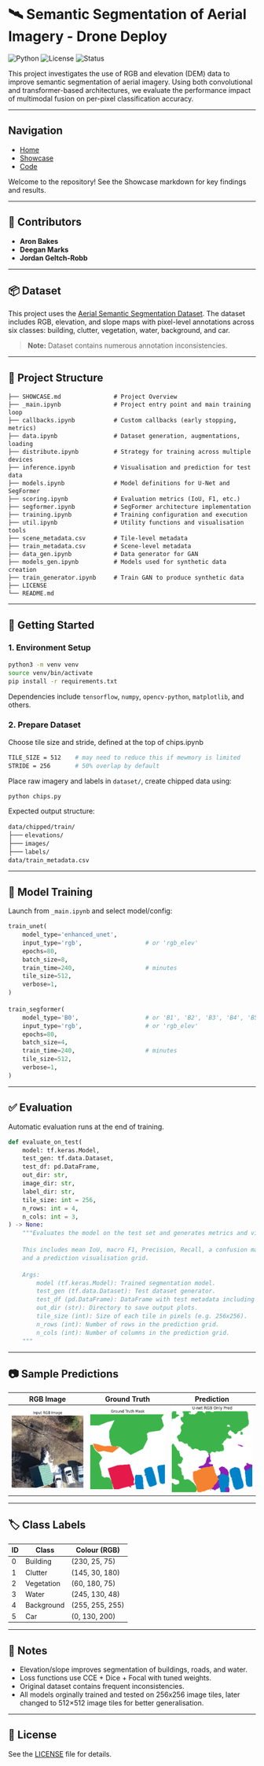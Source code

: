# 🛰️ Semantic Segmentation of Aerial Imagery - Drone Deploy

![Python](https://img.shields.io/badge/Python-3.8%2B-blue?style=flat-square)
![License](https://img.shields.io/badge/License-MIT-green?style=flat-square)
![Status](https://shields.io/badge/Status-In%20Development-yellow?style=flat-square)

This project investigates the use of RGB and elevation (DEM) data to improve semantic segmentation of aerial imagery. Using both convolutional and transformer-based architectures, we evaluate the performance impact of multimodal fusion on per-pixel classification accuracy.

---

## Navigation
- [Home](README.md)
- [Showcase](SHOWCASE.md)
- [Code](_main.ipynb)

Welcome to the repository! See the Showcase markdown for key findings and results.

---

## 👥 Contributors

- **Aron Bakes**
- **Deegan Marks**
- **Jordan Geltch-Robb**

---

## 📦 Dataset

This project uses the [Aerial Semantic Segmentation Dataset](https://drive.google.com/file/d/1FiQQ-fKHpBsOq0sp2e-GxNUtQSgvzAOY/view?usp=sharing). The dataset includes RGB, elevation, and slope maps with pixel-level annotations across six classes: building, clutter, vegetation, water, background, and car.

> **Note:** Dataset contains numerous annotation inconsistencies.

---

## 📁 Project Structure

```
├── SHOWCASE.md               # Project Overview
├── _main.ipynb               # Project entry point and main training loop
├── callbacks.ipynb           # Custom callbacks (early stopping, metrics)
├── data.ipynb                # Dataset generation, augmentations, loading
├── distribute.ipynb          # Strategy for training across multiple devices
├── inference.ipynb           # Visualisation and prediction for test data
├── models.ipynb              # Model definitions for U-Net and SegFormer
├── scoring.ipynb             # Evaluation metrics (IoU, F1, etc.)
├── segformer.ipynb           # SegFormer architecture implementation
├── training.ipynb            # Training configuration and execution
├── util.ipynb                # Utility functions and visualisation tools
├── scene_metadata.csv        # Tile-level metadata 
├── train_metadata.csv        # Scene-level metadata
├── data_gen.ipynb            # Data generator for GAN
├── models_gen.ipynb          # Models used for synthetic data creation
├── train_generator.ipynb     # Train GAN to produce synthetic data
├── LICENSE
└── README.md
```

---

## 🚀 Getting Started

### 1. Environment Setup

```bash
python3 -m venv venv
source venv/bin/activate
pip install -r requirements.txt
```

Dependencies include `tensorflow`, `numpy`, `opencv-python`, `matplotlib`, and others.

### 2. Prepare Dataset

Choose tile size and stride, defined at the top of chips.ipynb

```bash
TILE_SIZE = 512    # may need to reduce this if mewmory is limited
STRIDE = 256       # 50% overlap by default
```

Place raw imagery and labels in `dataset/`, create chipped data using:

```bash
python chips.py
```

Expected output structure:

`data/chipped/train/`   
├── `elevations/`  
├── `images/`  
├── `labels/`  
`data/train_metadata.csv`  

---

## 🧠 Model Training

Launch from `_main.ipynb` and select model/config:

```python
train_unet(
    model_type='enhanced_unet',        
    input_type='rgb',                  # or 'rgb_elev'
    epochs=80,
    batch_size=8,
    train_time=240,                    # minutes
    tile_size=512,
    verbose=1,
)

train_segformer(
    model_type='B0',                   # or 'B1', 'B2', 'B3', 'B4', 'B5'
    input_type='rgb',                  # or 'rgb_elev'
    epochs=80,
    batch_size=4,
    train_time=240,                    # minutes
    tile_size=512,
    verbose=1,
)
```

---

## ✅ Evaluation

Automatic evaluation runs at the end of training. 

```python
def evaluate_on_test(
    model: tf.keras.Model,
    test_gen: tf.data.Dataset,
    test_df: pd.DataFrame,
    out_dir: str,
    image_dir: str,
    label_dir: str,
    tile_size: int = 256,
    n_rows: int = 4,
    n_cols: int = 3,
) -> None:
    """Evaluates the model on the test set and generates metrics and visualisations.

    This includes mean IoU, macro F1, Precision, Recall, a confusion matrix,
    and a prediction visualisation grid.

    Args:
        model (tf.keras.Model): Trained segmentation model.
        test_gen (tf.data.Dataset): Test dataset generator.
        test_df (pd.DataFrame): DataFrame with test metadata including tile IDs.
        out_dir (str): Directory to save output plots.
        tile_size (int): Size of each tile in pixels (e.g. 256x256).
        n_rows (int): Number of rows in the prediction grid.
        n_cols (int): Number of columns in the prediction grid.
    """

```

---

## 📷 Sample Predictions

| RGB Image | Ground Truth | Prediction |
|-----------|--------------|------------|
| ![](output/sample_rgb.png) | ![](output/sample_gt.png) | ![](output/sample_pred.png) |

---

## 🏷️ Class Labels

| ID | Class      | Colour (RGB)     |
|----|------------|------------------|
| 0  | Building   | (230, 25, 75)     |
| 1  | Clutter    | (145, 30, 180)    |
| 2  | Vegetation | (60, 180, 75)     |
| 3  | Water      | (245, 130, 48)    |
| 4  | Background | (255, 255, 255)   |
| 5  | Car        | (0, 130, 200)     |

---

## 📌 Notes

- Elevation/slope improves segmentation of buildings, roads, and water.
- Loss functions use CCE + Dice + Focal with tuned weights.
- Original dataset contains frequent inconsistencies.
- All models orginally trained and tested on 256x256 image tiles, later changed to 512×512 image tiles for better generalisation.

---

## 📄 License

See the [LICENSE](LICENSE) file for details.

